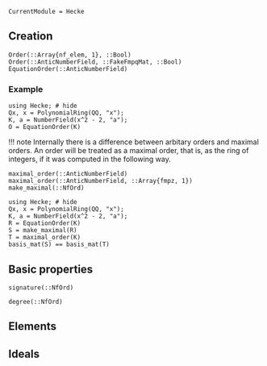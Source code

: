 ```@meta
CurrentModule = Hecke
```

## Creation

```@docs
Order(::Array{nf_elem, 1}, ::Bool)
Order(::AnticNumberField, ::FakeFmpqMat, ::Bool)
EquationOrder(::AnticNumberField)
```

### Example

```@repl
using Hecke; # hide
Qx, x = PolynomialRing(QQ, "x");
K, a = NumberField(x^2 - 2, "a");
O = EquationOrder(K)
```

!!! note 
    Internally there is a difference between arbitary orders and maximal orders.
    An order will be treated as a maximal order, that is, as the ring of integers,
    if it was computed in the following way.

```@docs
maximal_order(::AnticNumberField)
maximal_order(::AnticNumberField, ::Array{fmpz, 1})
make_maximal(::NfOrd)
```

```@repl
using Hecke; # hide
Qx, x = PolynomialRing(QQ, "x");
K, a = NumberField(x^2 - 2, "a");
R = EquationOrder(K)
S = make_maximal(R)
T = maximal_order(K)
basis_mat(S) == basis_mat(T)
```

## Basic properties

```@docs
signature(::NfOrd)
```

```@docs
degree(::NfOrd)
```

## Elements

## Ideals


